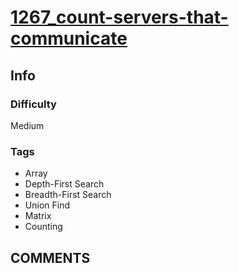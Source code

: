 # [1267_count-servers-that-communicate](https://leetcode.com/problems/count-servers-that-communicate/description/)

## Info

### Difficulty

Medium

### Tags

- Array
- Depth-First Search
- Breadth-First Search
- Union Find
- Matrix
- Counting

## __COMMENTS__

> 
